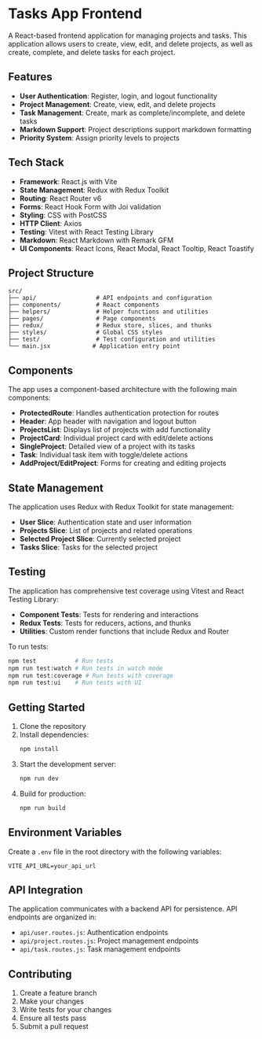 # Tasks App Frontend

A React-based frontend application for managing projects and tasks. This application allows users to create, view, edit, and delete projects, as well as create, complete, and delete tasks for each project.

## Features

- **User Authentication**: Register, login, and logout functionality
- **Project Management**: Create, view, edit, and delete projects
- **Task Management**: Create, mark as complete/incomplete, and delete tasks
- **Markdown Support**: Project descriptions support markdown formatting
- **Priority System**: Assign priority levels to projects

## Tech Stack

- **Framework**: React.js with Vite
- **State Management**: Redux with Redux Toolkit
- **Routing**: React Router v6
- **Forms**: React Hook Form with Joi validation
- **Styling**: CSS with PostCSS
- **HTTP Client**: Axios
- **Testing**: Vitest with React Testing Library
- **Markdown**: React Markdown with Remark GFM
- **UI Components**: React Icons, React Modal, React Tooltip, React Toastify

## Project Structure

```
src/
├── api/                 # API endpoints and configuration
├── components/          # React components
├── helpers/             # Helper functions and utilities
├── pages/               # Page components
├── redux/               # Redux store, slices, and thunks
├── styles/              # Global CSS styles
├── test/                # Test configuration and utilities
└── main.jsx            # Application entry point
```

## Components

The app uses a component-based architecture with the following main components:

- **ProtectedRoute**: Handles authentication protection for routes
- **Header**: App header with navigation and logout button
- **ProjectsList**: Displays list of projects with add functionality
- **ProjectCard**: Individual project card with edit/delete actions
- **SingleProject**: Detailed view of a project with its tasks
- **Task**: Individual task item with toggle/delete actions
- **AddProject/EditProject**: Forms for creating and editing projects

## State Management

The application uses Redux with Redux Toolkit for state management:

- **User Slice**: Authentication state and user information
- **Projects Slice**: List of projects and related operations
- **Selected Project Slice**: Currently selected project
- **Tasks Slice**: Tasks for the selected project

## Testing

The application has comprehensive test coverage using Vitest and React Testing Library:

- **Component Tests**: Tests for rendering and interactions
- **Redux Tests**: Tests for reducers, actions, and thunks
- **Utilities**: Custom render functions that include Redux and Router

To run tests:

```bash
npm test           # Run tests
npm run test:watch # Run tests in watch mode
npm run test:coverage # Run tests with coverage
npm run test:ui    # Run tests with UI
```

## Getting Started

1. Clone the repository
2. Install dependencies:
   ```bash
   npm install
   ```
3. Start the development server:
   ```bash
   npm run dev
   ```
4. Build for production:
   ```bash
   npm run build
   ```

## Environment Variables

Create a `.env` file in the root directory with the following variables:

```
VITE_API_URL=your_api_url
```

## API Integration

The application communicates with a backend API for persistence. API endpoints are organized in:

- `api/user.routes.js`: Authentication endpoints
- `api/project.routes.js`: Project management endpoints
- `api/task.routes.js`: Task management endpoints

## Contributing

1. Create a feature branch
2. Make your changes
3. Write tests for your changes
4. Ensure all tests pass
5. Submit a pull request

